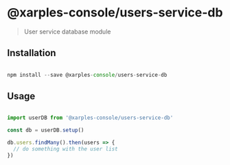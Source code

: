# @xarples-console/users-service-db

> User service database module

## Installation

```js

npm install --save @xarples-console/users-service-db

```

## Usage 

```js

import userDB from '@xarples-console/users-service-db'

const db = userDB.setup()

db.users.findMany().then(users => {
  // do something with the user list
})

```